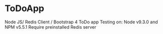 # ToDoApp
Node JS/ Redis Client / Bootstrap 4 ToDo app
Testing on: Node v9.3.0 and NPM v5.5.1
Require preinstalled Redis server 

